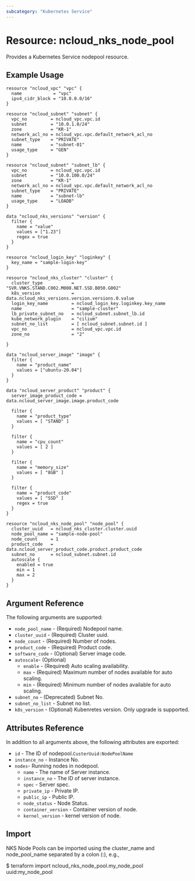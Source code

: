 ```yaml
---
subcategory: "Kubernetes Service"
---
```



# Resource: ncloud_nks_node_pool

Provides a Kubernetes Service nodepool resource.

## Example Usage

```hcl
resource "ncloud_vpc" "vpc" {
  name            = "vpc"
  ipv4_cidr_block = "10.0.0.0/16"
}

resource "ncloud_subnet" "subnet" {
  vpc_no         = ncloud_vpc.vpc.id
  subnet         = "10.0.1.0/24"
  zone           = "KR-1"
  network_acl_no = ncloud_vpc.vpc.default_network_acl_no
  subnet_type    = "PRIVATE"
  name           = "subnet-01"
  usage_type     = "GEN"
}

resource "ncloud_subnet" "subnet_lb" {
  vpc_no         = ncloud_vpc.vpc.id
  subnet         = "10.0.100.0/24"
  zone           = "KR-1"
  network_acl_no = ncloud_vpc.vpc.default_network_acl_no
  subnet_type    = "PRIVATE"
  name           = "subnet-lb"
  usage_type     = "LOADB"
}

data "ncloud_nks_versions" "version" {
  filter {
    name = "value"
    values = ["1.23"]
    regex = true
  }
}

resource "ncloud_login_key" "loginkey" {
  key_name = "sample-login-key"
}

resource "ncloud_nks_cluster" "cluster" {
  cluster_type           = "SVR.VNKS.STAND.C002.M008.NET.SSD.B050.G002"
  k8s_version            = data.ncloud_nks_versions.version.versions.0.value
  login_key_name         = ncloud_login_key.loginkey.key_name
  name                   = "sample-cluster"
  lb_private_subnet_no   = ncloud_subnet.subnet_lb.id
  kube_network_plugin    = "cilium"
  subnet_no_list         = [ ncloud_subnet.subnet.id ]
  vpc_no                 = ncloud_vpc.vpc.id
  zone_no                = "2"

}

data "ncloud_server_image" "image" {
  filter {
    name = "product_name"
    values = ["ubuntu-20.04"]
  }
}

data "ncloud_server_product" "product" {
  server_image_product_code = data.ncloud_server_image.image.product_code

  filter {
    name = "product_type"
    values = [ "STAND" ]
  }

  filter {
    name = "cpu_count"
    values = [ 2 ]
  }

  filter {
    name = "memory_size"
    values = [ "8GB" ]
  }

  filter {
    name = "product_code"
    values = [ "SSD" ]
    regex = true
  }
}

resource "ncloud_nks_node_pool" "node_pool" {
  cluster_uuid   = ncloud_nks_cluster.cluster.uuid
  node_pool_name = "sample-node-pool"
  node_count     = 1
  product_code   = data.ncloud_server_product_code.product.product_code
  subnet_no      = ncloud_subnet.subnet.id
  autoscale {
    enabled = true
    min = 1
    max = 2
  }
}
```

## Argument Reference

The following arguments are supported:

* `node_pool_name` - (Required) Nodepool name. 
* `cluster_uuid` - (Required) Cluster uuid.
* `node_count` - (Required) Number of nodes.
* `product_code` - (Required) Product code.
* `software_code` - (Optional) Server image code.
* `autoscale`- (Optional) 
  * `enable` - (Required) Auto scaling availability.
  * `max` - (Required) Maximum number of nodes available for auto scaling.
  * `min` - (Required) Minimum number of nodes available for auto scaling.
* `subnet_no` - (Deprecated) Subnet No.
* `subnet_no_list` - Subnet no list.
* `k8s_version` - (Optional) Kubenretes version. Only upgrade is supported.

## Attributes Reference

In addition to all arguments above, the following attributes are exported:

* `id` - The ID of nodepool.`CusterUuid:NodePoolName` 
* `instance_no` - Instance No.
* `nodes`- Running nodes in nodepool.
  * `name` - The name of Server instance.
  * `instance_no` - The ID of server instance.
  * `spec` - Server spec.
  * `private_ip` - Private IP.
  * `public_ip` - Public IP.
  * `node_status` - Node Status.
  * `container_version` - Container version of node.
  * `kernel_version` - kernel version of node.
## Import

NKS Node Pools can be imported using the cluster_name and node_pool_name separated by a colon (:), e.g.,

$ terraform import ncloud_nks_node_pool.my_node_pool uuid:my_node_pool

